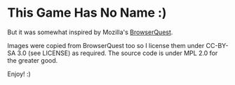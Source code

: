 # This Game Has No Name :)

But it was somewhat inspired by Mozilla's
[BrowserQuest](http://browserquest.mozilla.org/).

Images were copied from BrowserQuest too so I license them
under CC-BY-SA 3.0 (see LICENSE) as required. The source code
is under MPL 2.0 for the greater good.

Enjoy! :)

